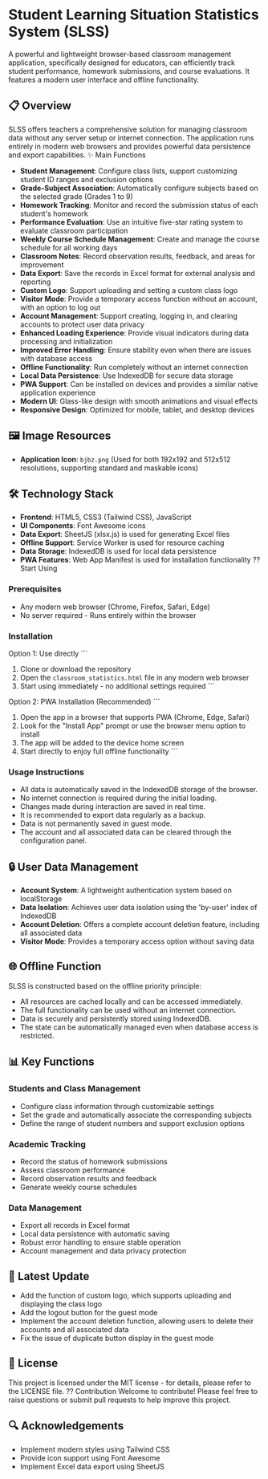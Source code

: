 # Student Learning Situation Statistics System (SLSS) 
A powerful and lightweight browser-based classroom management application, specifically designed for educators, can efficiently track student performance, homework submissions, and course evaluations. It features a modern user interface and offline functionality. 
## 📋 Overview
SLSS offers teachers a comprehensive solution for managing classroom data without any server setup or internet connection. The application runs entirely in modern web browsers and provides powerful data persistence and export capabilities. 
✨ Main Functions 
- **Student Management**: Configure class lists, support customizing student ID ranges and exclusion options
- **Grade-Subject Association**: Automatically configure subjects based on the selected grade (Grades 1 to 9)
- **Homework Tracking**: Monitor and record the submission status of each student's homework
- **Performance Evaluation**: Use an intuitive five-star rating system to evaluate classroom participation
- **Weekly Course Schedule Management**: Create and manage the course schedule for all working days
- **Classroom Notes**: Record observation results, feedback, and areas for improvement
- **Data Export**: Save the records in Excel format for external analysis and reporting
- **Custom Logo**: Support uploading and setting a custom class logo
- **Visitor Mode**: Provide a temporary access function without an account, with an option to log out
- **Account Management**: Support creating, logging in, and clearing accounts to protect user data privacy
- **Enhanced Loading Experience**: Provide visual indicators during data processing and initialization
- **Improved Error Handling**: Ensure stability even when there are issues with database access
- **Offline Functionality**: Run completely without an internet connection
- **Local Data Persistence**: Use IndexedDB for secure data storage
- **PWA Support**: Can be installed on devices and provides a similar native application experience
- **Modern UI**: Glass-like design with smooth animations and visual effects
- **Responsive Design**: Optimized for mobile, tablet, and desktop devices 
## 🖼️ Image Resources 
- **Application Icon**: `bjbz.png` (Used for both 192x192 and 512x512 resolutions, supporting standard and maskable icons) 
## 🛠️ Technology Stack 
- **Frontend**: HTML5, CSS3 (Tailwind CSS), JavaScript
- **UI Components**: Font Awesome icons
- **Data Export**: SheetJS (xlsx.js) is used for generating Excel files
- **Offline Support**: Service Worker is used for resource caching
- **Data Storage**: IndexedDB is used for local data persistence
- **PWA Features**: Web App Manifest is used for installation functionality 
?? Start Using 
### Prerequisites
- Any modern web browser (Chrome, Firefox, Safari, Edge)
- No server required - Runs entirely within the browser 
### Installation 
Option 1: Use directly ```
1. Clone or download the repository
2. Open the `classroom_statistics.html` file in any modern web browser
3. Start using immediately - no additional settings required ```

Option 2: PWA Installation (Recommended) ```
1. Open the app in a browser that supports PWA (Chrome, Edge, Safari)
2. Look for the "Install App" prompt or use the browser menu option to install
3. The app will be added to the device home screen
4. Start directly to enjoy full offline functionality ```

### Usage Instructions
- All data is automatically saved in the IndexedDB storage of the browser.
- No internet connection is required during the initial loading.
- Changes made during interaction are saved in real time.
- It is recommended to export data regularly as a backup.
- Data is not permanently saved in guest mode.
- The account and all associated data can be cleared through the configuration panel. 
## 🔒 User Data Management 
- **Account System**: A lightweight authentication system based on localStorage
- **Data Isolation**: Achieves user data isolation using the 'by-user' index of IndexedDB
- **Account Deletion**: Offers a complete account deletion feature, including all associated data
- **Visitor Mode**: Provides a temporary access option without saving data 
## 🌐 Offline Function 
SLSS is constructed based on the offline priority principle: 
- All resources are cached locally and can be accessed immediately.
- The full functionality can be used without an internet connection.
- Data is securely and persistently stored using IndexedDB.
- The state can be automatically managed even when database access is restricted. 
## 📊 Key Functions 
### Students and Class Management
- Configure class information through customizable settings
- Set the grade and automatically associate the corresponding subjects
- Define the range of student numbers and support exclusion options 
### Academic Tracking
- Record the status of homework submissions
- Assess classroom performance
- Record observation results and feedback
- Generate weekly course schedules 
### Data Management
- Export all records in Excel format
- Local data persistence with automatic saving
- Robust error handling to ensure stable operation
- Account management and data privacy protection 
## 🎯 Latest Update 
- Add the function of custom logo, which supports uploading and displaying the class logo
- Add the logout button for the guest mode
- Implement the account deletion function, allowing users to delete their accounts and all associated data
- Fix the issue of duplicate button display in the guest mode 
## 📄 License 
This project is licensed under the MIT license - for details, please refer to the LICENSE file. 
?? Contribution 
Welcome to contribute! Please feel free to raise questions or submit pull requests to help improve this project. 
## 🔍 Acknowledgements 
- Implement modern styles using Tailwind CSS
- Provide icon support using Font Awesome
- Implement Excel data export using SheetJS